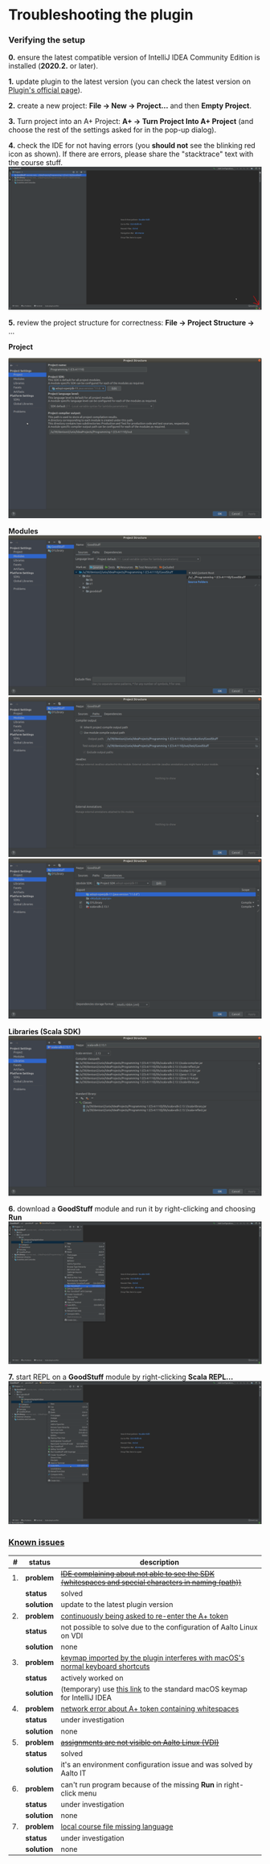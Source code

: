 Troubleshooting the plugin
==============

### Verifying the setup

**0.** ensure the latest compatible version of IntelliJ IDEA Community Edition is installed (**2020.2.** or later).

**1.** update plugin to the latest version (you can check the latest version on [Plugin's official page](https://plugins.jetbrains.com/plugin/13634-a-courses/versions)).

**2.** create a new project: **File -> New -> Project...** and then **Empty Project**.

**3.** Turn project into an A+ Project: **A+ -> Turn Project Into A+ Project** (and choose the rest of the settings asked for in the pop-up dialog).

**4.** check the IDE for not having errors (you **should not** see the blinking red icon as shown). If there are errors, please share the "stacktrace" text with the course stuff.
![libraries](images/error_.png)

**5.** review the project structure for correctness: **File -> Project Structure ->** ...

**Project**

![project](images/ts_project.png)

**Modules**
![modules 3](images/ts_modules_3.png)
![modules 1](images/ts_modules_1.png)
![modules 2](images/ts_modules_2.png)

**Libraries (Scala SDK)**
![libraries](images/ts_libs.png)

**6.** download a **GoodStuff** module and run it by right-clicking and choosing **Run**
![run](images/Run.png)

**7.** start REPL on a **GoodStuff** module by right-clicking **Scala REPL...**
![repl](images/REPL.png)

### [Known issues](https://github.com/Aalto-LeTech/intellij-plugin/issues?q=is%3Aissue+label%3Auser-bug)

| #   | status    | description                                                                                        |
|-----|-----------|----------------------------------------------------------------------------------------------------|
| 1.  | **problem**   | [~~IDE complaining about not able to see the SDK (whitespaces and special characters in naming (path))~~](https://github.com/Aalto-LeTech/intellij-plugin/issues/360)|
|     | **status**    | solved                                                                                             |
|     | **solution**  | update to the latest plugin version                                                                |
| 2.  | **problem**   | [continuously being asked to re-enter the A+ token]()                                                  |
|     | **status**    | not possible to solve due to the configuration of Aalto Linux on VDI                               |
|     | **solution**  | none                                                                                               |
| 3.  | **problem**   | [keymap imported by the plugin interferes with macOS's normal keyboard shortcuts]()                    |
|     | **status**    | actively worked on                                                                                 |
|     | **solution**  | (temporary) use [this link](https://www.jetbrains.com/help/idea/configuring-keyboard-and-mouse-shortcuts.html) to the standard macOS keymap for IntelliJ IDEA    |
| 4.  | **problem**   | [network error about A+ token containing whitespaces](https://github.com/Aalto-LeTech/intellij-plugin/issues/377)                                                |
|     | **status**    | under investigation                                                                                |
|     | **solution**  | none                                                                                               |
| 5.  | **problem**   | [~~assignments are not visible on Aalto Linux (VDI)~~](https://github.com/Aalto-LeTech/intellij-plugin/issues/371)                                                   |
|     | **status**    | solved                                                                      |
|     | **solution**  | it's an environment configuration issue and was solved by Aalto IT                                               |
| 6.  | **problem**   | can't run program because of the missing **Run** in right-click menu                               |
|     | **status**    | under investigation                                                                                |
|     | **solution**  | none                                                                                               |
| 7.  | **problem**   | [local course file missing language](https://github.com/Aalto-LeTech/intellij-plugin/issues/315)   |
|     | **status**    | under investigation                                                                                |
|     | **solution**  | none                                                                                               |